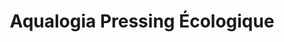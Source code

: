 ---
title: "Aqualogia Pressing Écologique"
url: /montpellier/aqualogia-pressing-ecologique/
shop: blanchisserie
---